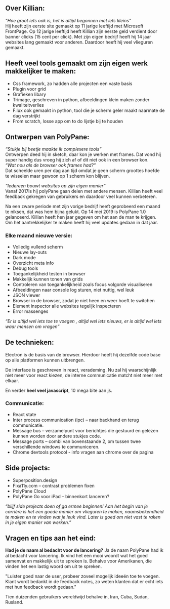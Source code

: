 ## Over Killian:
_"Hoe groot iets ook is, het is altijd begonnen met iets kleins" <br>_
Hij heeft zijn eerste site gemaakt op 11 jarige leeftijd met Microsoft FrontPage.
Op 12 jarige leeftijd heeft Killian zijn eerste geld verdient door banner clicks (15 cent per click).
Met zijn eigen bedrijf heeft hij 14 jaar websites lang gemaakt voor anderen. Daardoor heeft hij veel vlieguren gemaakt.

## Heeft veel tools gemaakt om zijn eigen werk makkelijker te maken:
-	Css framework, zo hadden alle projecten een vaste basis
-	Plugin voor grid
-	Grafieken libary
-	Trimage, geschreven in python, afbeeldingen klein maken zonder kwaliteitverlies
-	F.lux ook gemaakt in python, tool die je scherm geler maakt naarmate de dag verstrijkt
-	From scratch, losse app om to do lijstje bij te houden

## Ontwerpen van PolyPane:
_“Stukje bij beetje maakte ik complexere tools”_ <br>
Ontwerpen deed hij in sketch, daar kon je werken met frames. Dat vond hij super handig dus vroeg hij zich af of dit niet ook in een browser kon. <br>
_“Wat nou als de browser ook frames had?”_ <br>
Dat scheelde uren per dag aan tijd omdat je geen scherm groottes hoefde te wisselen maar gewoon op 1 scherm kon blijven.

_“Iedereen bouwt websites op zijn eigen manier”_ <br>
Vanaf 2017is hij polyPane gaan delen met andere mensen. 
Killian heeft veel feedback gekregen van gebruikers en daardoor veel kunnen verbeteren.

Na een zware periode met zijn vorige bedrijf heeft geprobeerd een maand te niksen, dat was hem bijna gelukt.
Op 14 mei 2019 is PolyPane 1.0 gelanceerd. Killian heeft hen jaar gegeven om het aan de man te krijgen. Om het aantrekkelijker te maken heeft hij veel updates gedaan in dat jaar.

### Elke maand nieuwe versie:
-	Volledig vullend scherm
-	Nieuwe lay-outs
-	Dark mode
-	Overzicht meta info
-	Debug tools
-	Toegankelijkheid testen in browser
-	Makkelijk kunnen tonen van grids
-	Controleren van toegankelijkheid zoals focus volgorde visualiseren
-	Afbeeldingen naar console log sturen, niet nuttig, wel leuk
-	JSON viewer 
-	Browser in de browser, zodat je niet heen en weer hoeft te switchen
-	Element inspector alle websites tegelijk inspecteren
-	Error massenges

_“Er is altijd wel iets toe te voegen , altijd wel iets nieuws, er is altijd wel iets waar mensen om vragen”_

## De technieken:
Electron is de basis van de browser.
Hierdoor heeft hij dezelfde code base op alle platformen kunnen uitbrengen.

De interface is geschreven in react, verademing.
Nu zal hij waarschijnlijk niet meer voor react kiezen, de interne communicatie matcht niet meer met elkaar.

En verder **heel veel javascript**, 10 mega bite aan js.

### Communicatie:
-	React state
-	Inter process communication (ipc) – naar backhand en terug communicatie.
-	Message bus – verzamelpunt voor berichtjes die gestuurd en gelezen kunnen worden door andere stukjes code.
-	Message ports – combi van bovenstaande 2, om tussen twee verschillende windows te communiceren.
-	Chrome devtools protocol -  info vragen aan chrome over de pagina

## Side projects:
-	Superposition.design 
-	Fixa11y.com – contrast problemen fixen
-	PolyPane Cloud 
-	PolyPane Go voor iPad – binnenkort lanceren?

_“blijf side projects doen of ga ermee beginnen!_
_Aan het begin van je carrière is het een goede manier om vlieguren te maken, naamsbekendheid te maken en te vinden wat je leuk vind._
_Later is goed om niet vast te raken in je eigen manier van werken.”_

## Vragen en tips aan het eind:
**Had je de naam al bedacht voor de lancering?** Ja de naam PolyPane had ik al bedacht voor lancering. Ik vind het een mooi woordt wat het goed samenvat en makkelijk uit te spreken is. Behalve voor Amerikanen, die vinden het een lastig woord om uit te spreken.

"Luister goed naar de user, probeer zoveel mogelijk ideeën toe te voegen. Klant wordt bedankt in de feedback notes, zo weten klanten dat er echt iets met hun feedback wordt gedaan."

Tien duizenden gebruikers wereldwijd behalve in, Iran, Cuba, Sudan, Rusland.
